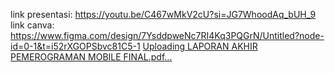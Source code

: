link presentasi: https://youtu.be/C467wMkV2cU?si=JG7WhoodAq_bUH_9
link canva: https://www.figma.com/design/7YsddpweNc7RI4Kq3PQGrN/Untitled?node-id=0-1&t=i52rXGOPSbvc81C5-1
[Uploading LAPORAN AKHIR PEMEROGRAMAN MOBILE FINAL.pdf…]()
